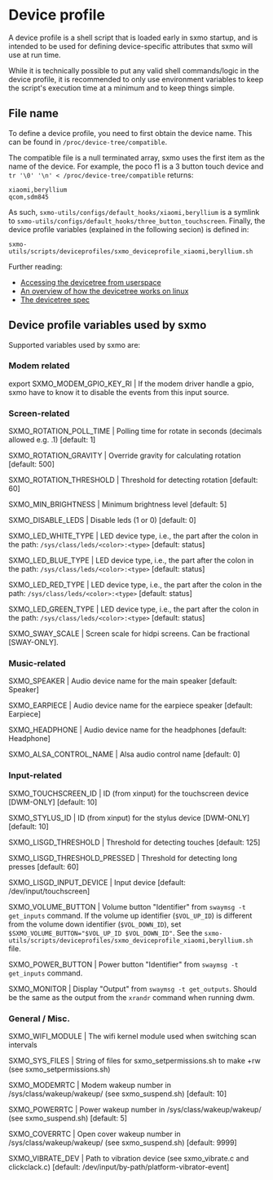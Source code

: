# Device profile

A device profile is a shell script that is loaded early in sxmo startup, and is
intended to be used for defining device-specific attributes that sxmo will use
at run time.

While it is technically possible to put any valid shell commands/logic in the
device profile, it is recommended to only use environment variables to keep the
script's execution time at a minimum and to keep things simple.


## File name

To define a device profile, you need to first obtain the device name. This can
be found in `/proc/device-tree/compatible`.

The compatible file is a null terminated array, sxmo uses the first item as the
name of the device. For example, the poco f1 is a 3 button touch device and
`tr '\0' '\n' < /proc/device-tree/compatible` returns:

```
xiaomi,beryllium
qcom,sdm845
```

As such, `sxmo-utils/configs/default_hooks/xiaomi,beryllium`
is a symlink to `sxmo-utils/configs/default_hooks/three_button_touchscreen`.
Finally, the device profile variables (explained in the following secion) is defined in:

`sxmo-utils/scripts/deviceprofiles/sxmo_deviceprofile_xiaomi,beryllium.sh`

Further reading:
 - [Accessing the devicetree from userspace](https://www.kernel.org/doc/html/latest/admin-guide/abi-testing.html#abi-sys-firmware-devicetree)
 - [An overview of how the devicetree works on linux](https://www.kernel.org/doc/html/latest/devicetree/usage-model.html)
 - [The devicetree spec](https://github.com/devicetree-org/devicetree-specification/releases)

## Device profile variables used by sxmo
Supported variables used by sxmo are:

### Modem related

export SXMO_MODEM_GPIO_KEY_RI		| If the modem driver handle a gpio, sxmo have to know it to disable the events from this input source.

### Screen-related
SXMO_ROTATION_POLL_TIME		| Polling time for rotate in seconds (decimals allowed e.g. .1) [default: 1]

SXMO_ROTATION_GRAVITY		| Override gravity for calculating rotation [default: 500]

SXMO_ROTATION_THRESHOLD		| Threshold for detecting rotation [default: 60]

SXMO_MIN_BRIGHTNESS		| Minimum brightness level [default: 5]

SXMO_DISABLE_LEDS		| Disable leds (1 or 0) [default: 0]

SXMO_LED_WHITE_TYPE		| LED device type, i.e., the part after the colon in the path: `/sys/class/leds/<color>:<type>` [default: status]

SXMO_LED_BLUE_TYPE		| LED device type, i.e., the part after the colon in the path: `/sys/class/leds/<color>:<type>` [default: status]

SXMO_LED_RED_TYPE		| LED device type, i.e., the part after the colon in the path: `/sys/class/leds/<color>:<type>` [default: status]

SXMO_LED_GREEN_TYPE		| LED device type, i.e., the part after the colon in the path: `/sys/class/leds/<color>:<type>` [default: status]

SXMO_SWAY_SCALE		| Screen scale for hidpi screens. Can be fractional [SWAY-ONLY].

### Music-related
SXMO_SPEAKER			| Audio device name for the main speaker [default: Speaker]

SXMO_EARPIECE			| Audio device name for the earpiece speaker [default: Earpiece]

SXMO_HEADPHONE			| Audio device name for the headphones [default: Headphone]

SXMO_ALSA_CONTROL_NAME	| Alsa audio control name [default: 0]

### Input-related
SXMO_TOUCHSCREEN_ID 		| ID (from xinput) for the touchscreen device [DWM-ONLY] [default: 10]

SXMO_STYLUS_ID			| ID (from xinput) for the stylus device [DWM-ONLY] [default: 10]

SXMO_LISGD_THRESHOLD		| Threshold for detecting touches [default: 125]

SXMO_LISGD_THRESHOLD_PRESSED	| Threshold for detecting long presses [default: 60]

SXMO_LISGD_INPUT_DEVICE		| Input device [default: /dev/input/touchscreen]

SXMO_VOLUME_BUTTON		| Volume button "Identifier" from `swaymsg -t get_inputs` command. If the volume up identifier (`$VOL_UP_ID`) is different from the volume down identifier (`$VOL_DOWN_ID`), set `$SXMO_VOLUME_BUTTON="$VOL_UP_ID $VOL_DOWN_ID"`. See the `sxmo-utils/scripts/deviceprofiles/sxmo_deviceprofile_xiaomi,beryllium.sh` file.

SXMO_POWER_BUTTON               | Power button "Identifier" from `swaymsg -t get_inputs` command.

SXMO_MONITOR		| Display "Output" from `swaymsg -t get_outputs`. Should be the same as the output from the `xrandr` command when running dwm.

### General / Misc.
SXMO_WIFI_MODULE		| The wifi kernel module used when switching scan intervals

SXMO_SYS_FILES			| String of files for sxmo_setpermissions.sh to make +rw (see sxmo_setpermissions.sh)

SXMO_MODEMRTC			| Modem wakeup number in /sys/class/wakeup/wakeup<number>/ (see sxmo_suspend.sh) [default: 10]

SXMO_POWERRTC			| Power wakeup number in /sys/class/wakeup/wakeup<number>/ (see sxmo_suspend.sh) [default: 5]

SXMO_COVERRTC			| Open cover wakeup number in /sys/class/wakeup/wakeup<number>/ (see sxmo_suspend.sh) [default: 9999]

SXMO_VIBRATE_DEV		| Path to vibration device (see sxmo_vibrate.c and clickclack.c) [default: /dev/input/by-path/platform-vibrator-event]
